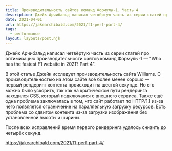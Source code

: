 ```yaml
---
title: Производительность сайтов команд Формулы-1. Часть 4
description: Джейк Арчибальд написал четвёртую часть из серии статей про оптимизацию производительности сайтов команд Формулы-1. В этой статье исследуется производительность сайта Williams
date: 2021-04-01
url: https://jakearchibald.com/2021/f1-perf-part-4/
tags:
  - performance
layout: layouts/post.njk
---
```

Джейк Арчибальд написал четвёртую часть из серии статей про оптимизацию производительности сайтов команд Формулы-1 — "Who has the fastest F1 website in 2021? Part&nbsp;4".

В этой статье Джейк исследует производительность сайта Williams. С производительностью на этом сайте всё более менее хорошо — первый рендеринг контента происходит на шестой секунде. Но его можно было ускорить, так как на критическом пути рендеринга находился CSS, который подключался с внешнего сервиса. Также ещё одна проблема заключалась в том, что сайт работает по HTTP/1.1 из-за чего появляется ограничение на параллельную загрузку ресурсов. Есть проблема со сдвигом контента из-за загрузки изображения без установленной высоты и ширины.

После всех исправлений время первого рендеринга удалось снизить до четырёх секунд.

https://jakearchibald.com/2021/f1-perf-part-4/
